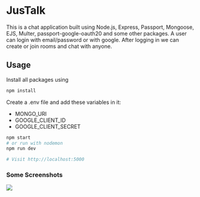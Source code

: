 # JusTalk

This is a chat application built using Node.js, Express, Passport, Mongoose, EJS, Multer, passport-google-oauth20 and some other packages. A user can login with email/password 
or with google. After logging in we can create or join rooms and chat with anyone.

## Usage

Install all packages using
```bash
npm install
```

Create a .env file and add these variables in it: 
* MONGO_URI
* GOOGLE_CLIENT_ID
* GOOGLE_CLIENT_SECRET

```bash
npm start
# or run with nodemon
npm run dev

# Visit http://localhost:5000
```

### Some Screenshots

<img src = "screenshots/1.gif">
